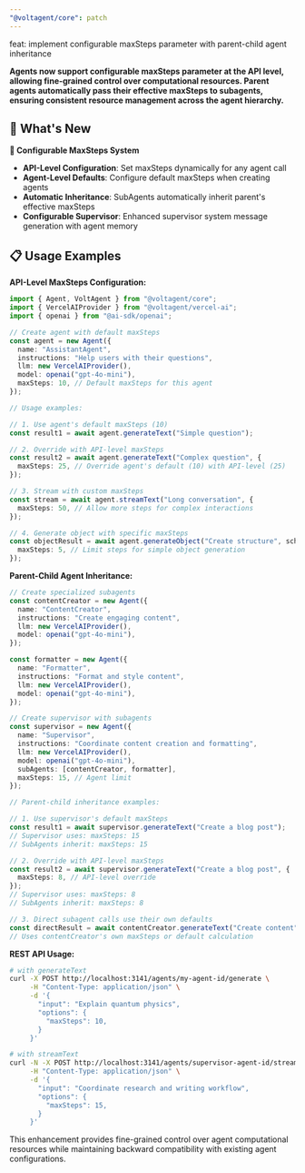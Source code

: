 ```yaml
---
"@voltagent/core": patch
---
```


feat: implement configurable maxSteps parameter with parent-child agent inheritance

**Agents now support configurable maxSteps parameter at the API level, allowing fine-grained control over computational resources. Parent agents automatically pass their effective maxSteps to subagents, ensuring consistent resource management across the agent hierarchy.**

## 🎯 What's New

**🚀 Configurable MaxSteps System**

- **API-Level Configuration**: Set maxSteps dynamically for any agent call
- **Agent-Level Defaults**: Configure default maxSteps when creating agents
- **Automatic Inheritance**: SubAgents automatically inherit parent's effective maxSteps
- **Configurable Supervisor**: Enhanced supervisor system message generation with agent memory

## 📋 Usage Examples

**API-Level MaxSteps Configuration:**

```typescript
import { Agent, VoltAgent } from "@voltagent/core";
import { VercelAIProvider } from "@voltagent/vercel-ai";
import { openai } from "@ai-sdk/openai";

// Create agent with default maxSteps
const agent = new Agent({
  name: "AssistantAgent",
  instructions: "Help users with their questions",
  llm: new VercelAIProvider(),
  model: openai("gpt-4o-mini"),
  maxSteps: 10, // Default maxSteps for this agent
});

// Usage examples:

// 1. Use agent's default maxSteps (10)
const result1 = await agent.generateText("Simple question");

// 2. Override with API-level maxSteps
const result2 = await agent.generateText("Complex question", {
  maxSteps: 25, // Override agent's default (10) with API-level (25)
});

// 3. Stream with custom maxSteps
const stream = await agent.streamText("Long conversation", {
  maxSteps: 50, // Allow more steps for complex interactions
});

// 4. Generate object with specific maxSteps
const objectResult = await agent.generateObject("Create structure", schema, {
  maxSteps: 5, // Limit steps for simple object generation
});
```

**Parent-Child Agent Inheritance:**

```typescript
// Create specialized subagents
const contentCreator = new Agent({
  name: "ContentCreator",
  instructions: "Create engaging content",
  llm: new VercelAIProvider(),
  model: openai("gpt-4o-mini"),
});

const formatter = new Agent({
  name: "Formatter",
  instructions: "Format and style content",
  llm: new VercelAIProvider(),
  model: openai("gpt-4o-mini"),
});

// Create supervisor with subagents
const supervisor = new Agent({
  name: "Supervisor",
  instructions: "Coordinate content creation and formatting",
  llm: new VercelAIProvider(),
  model: openai("gpt-4o-mini"),
  subAgents: [contentCreator, formatter],
  maxSteps: 15, // Agent limit
});

// Parent-child inheritance examples:

// 1. Use supervisor's default maxSteps
const result1 = await supervisor.generateText("Create a blog post");
// Supervisor uses: maxSteps: 15
// SubAgents inherit: maxSteps: 15

// 2. Override with API-level maxSteps
const result2 = await supervisor.generateText("Create a blog post", {
  maxSteps: 8, // API-level override
});
// Supervisor uses: maxSteps: 8
// SubAgents inherit: maxSteps: 8

// 3. Direct subagent calls use their own defaults
const directResult = await contentCreator.generateText("Create content");
// Uses contentCreator's own maxSteps or default calculation
```

**REST API Usage:**

```bash
# with generateText
curl -X POST http://localhost:3141/agents/my-agent-id/generate \
     -H "Content-Type: application/json" \
     -d '{
       "input": "Explain quantum physics",
       "options": {
         "maxSteps": 10,
       }
     }'

# with streamText
curl -N -X POST http://localhost:3141/agents/supervisor-agent-id/stream \
     -H "Content-Type: application/json" \
     -d '{
       "input": "Coordinate research and writing workflow",
       "options": {
         "maxSteps": 15,
       }
     }'
```

This enhancement provides fine-grained control over agent computational resources while maintaining backward compatibility with existing agent configurations.
